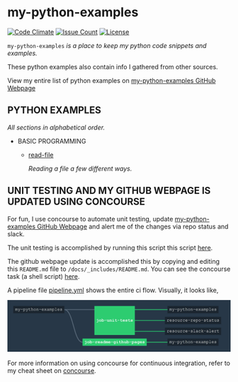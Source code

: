 # my-python-examples

[![Code Climate](https://codeclimate.com/github/JeffDeCola/my-python-examples/badges/gpa.svg)](https://codeclimate.com/github/JeffDeCola/my-python-examples)
[![Issue Count](https://codeclimate.com/github/JeffDeCola/my-python-examples/badges/issue_count.svg)](https://codeclimate.com/github/JeffDeCola/my-python-examples/issues)
[![License](http://img.shields.io/:license-mit-blue.svg)](http://jeffdecola.mit-license.org)

`my-python-examples` _is a place to keep my python code snippets and examples._

These python examples also contain info I gathered from other sources.

View my entire list of python examples on
[my-python-examples GitHub Webpage](https://jeffdecola.github.io/my-python-examples/)

## PYTHON EXAMPLES

_All sections in alphabetical order._

* BASIC PROGRAMMING

  * [read-file](https://github.com/JeffDeCola/my-python-examples/tree/master/basic-programming/read-file)

    _Reading a file a few different ways._

## UNIT TESTING AND MY GITHUB WEBPAGE IS UPDATED USING CONCOURSE

For fun, I use concourse to automate unit testing, update
[my-python-examples GitHub Webpage](https://jeffdecola.github.io/my-python-examples/) and alert me of
the changes via repo status and slack.

The unit testing is accomplished by running this script this script
[here](https://github.com/JeffDeCola/my-python-examples/tree/master/ci/scripts/unit-tests.sh).

The github webpage update is accomplished this by copying and editing
this `README.md` file to `/docs/_includes/README.md`.
You can see the concourse task (a shell script)
[here](https://github.com/JeffDeCola/my-python-examples/tree/master/ci/scripts/readme-github-pages.sh).

A pipeline file [pipeline.yml](https://github.com/JeffDeCola/my-python-examples/tree/master/ci/pipeline.yml)
shows the entire ci flow. Visually, it looks like,

![IMAGE - my-python-examples concourse ci pipeline - IMAGE](docs/pics/my-python-examples-pipeline.jpg)

For more information on using concourse for continuous integration,
refer to my cheat sheet on [concourse](https://github.com/JeffDeCola/my-cheat-sheets/tree/master/operations-tools/continuous-integration-continuous-deployment/concourse-cheat-sheet).
